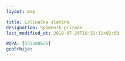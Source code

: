 ```yaml
---
layout: map

title: Lalinačka slatina
designation: Spomenik prirode
last_modified_at: 2018-07-29T18:32:11+02:00

WDPA: [555588626]
geoSrbija:
---
```

